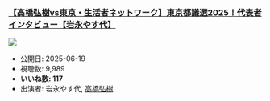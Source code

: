 ### [【高橋弘樹vs東京・生活者ネットワーク】東京都議選2025！代表者インタビュー【岩永やす代】](https://www.youtube.com/watch?v=93z8N_8ARXk)
[![](https://img.youtube.com/vi/93z8N_8ARXk/sddefault.jpg)](https://www.youtube.com/watch?v=93z8N_8ARXk)
-   公開日: 2025-06-19
-   視聴数: 9,989
-   **いいね数: 117**
-   出演者: 岩永やす代, [高橋弘樹](/rehacq_fan/people/高橋弘樹 "wikilink")
